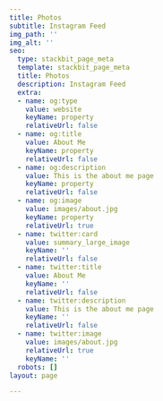 ```yaml
---
title: Photos
subtitle: Instagram Feed
img_path: ''
img_alt: ''
seo:
  type: stackbit_page_meta
  template: stackbit_page_meta
  title: Photos
  description: Instagram Feed
  extra:
  - name: og:type
    value: website
    keyName: property
    relativeUrl: false
  - name: og:title
    value: About Me
    keyName: property
    relativeUrl: false
  - name: og:description
    value: This is the about me page
    keyName: property
    relativeUrl: false
  - name: og:image
    value: images/about.jpg
    keyName: property
    relativeUrl: true
  - name: twitter:card
    value: summary_large_image
    keyName: ''
    relativeUrl: false
  - name: twitter:title
    value: About Me
    keyName: ''
    relativeUrl: false
  - name: twitter:description
    value: This is the about me page
    keyName: ''
    relativeUrl: false
  - name: twitter:image
    value: images/about.jpg
    relativeUrl: true
    keyName: ''
  robots: []
layout: page

---
```

<script src="https://cdn.lightwidget.com/widgets/lightwidget.js"></script

<iframe src="https://cdn.lightwidget.com/widgets/e24f24bf6610536598bdf0b9cfefad6c.html" scrolling="no" allowtransparency="true" class="lightwidget-widget" style="width:100%;border:0;overflow:hidden;"></iframe>